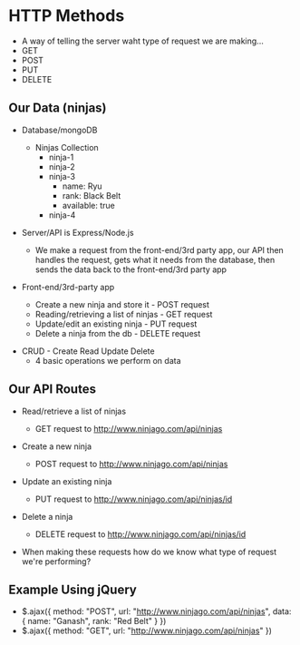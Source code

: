 # HTTP Methods

- A way of telling the server waht type of request we are making...
- GET
- POST
- PUT
- DELETE

## Our Data (ninjas)

- Database/mongoDB

  - Ninjas Collection
    - ninja-1
    - ninja-2
    - ninja-3
      - name: Ryu
      - rank: Black Belt
      - available: true
    - ninja-4

- Server/API is Express/Node.js

  - We make a request from the front-end/3rd party app, our API then handles the request, gets what it needs from the database, then sends the data back to the front-end/3rd party app

- Front-end/3rd-party app
  - Create a new ninja and store it - POST request
  - Reading/retrieving a list of ninjas - GET request
  - Update/edit an existing ninja - PUT request
  - Delete a ninja from the db - DELETE request

* CRUD - Create Read Update Delete
  - 4 basic operations we perform on data

## Our API Routes

- Read/retrieve a list of ninjas
  - GET request to http://www.ninjago.com/api/ninjas
- Create a new ninja
  - POST request to http://www.ninjago.com/api/ninjas
- Update an existing ninja
  - PUT request to http://www.ninjago.com/api/ninjas/id
- Delete a ninja

  - DELETE request to http://www.ninjago.com/api/ninjas/id

- When making these requests how do we know what type of request we're performing?

## Example Using jQuery

- \$.ajax({ method: "POST", url: "http://www.ninjago.com/api/ninjas", data: { name: "Ganash", rank: "Red Belt" } })
- \$.ajax({ method: "GET", url: "http://www.ninjago.com/api/ninjas" })
